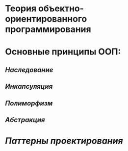 # Теория объектно-ориентированного программирования

# **Основные принципы ООП**:

## ***Наследование***

## ***Инкапсуляция***

## ***Полиморфизм***

## *Абстракция*

# *Паттерны проектирования*
